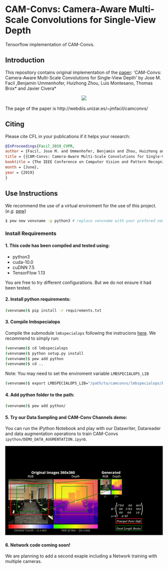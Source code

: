 # CAM-Convs: Camera-Aware Multi-Scale Convolutions for Single-View Depth

Tensorflow implementation of CAM-Convs.

## Introduction
This repository contains original implementation of the [paper](http://openaccess.thecvf.com/content_CVPR_2019/papers/Facil_CAM-Convs_Camera-Aware_Multi-Scale_Convolutions_for_Single-View_Depth_CVPR_2019_paper.pdf): 'CAM-Convs: Camera-Aware Multi-Scale Convolutions for Single-View Depth' by Jose M. Facil ,Benjamin Ummenhofer, Huizhong Zhou, Luis Montesano, Thomas Brox* and Javier Civera*

<p align="center">
<img src='https://webdiis.unizar.es/~jmfacil/imgs/camconvs_teaser.png' width=600>
  
  </p>
The page of the paper is http://webdiis.unizar.es/~jmfacil/camconvs/

## Citing
Please cite CFL in your publications if it helps your research:
```bibtex
@InProceedings{Facil_2019_CVPR,
author = {Facil, Jose M. and Ummenhofer, Benjamin and Zhou, Huizhong and Montesano, Luis and Brox, Thomas and Civera, Javier},
title = {{CAM-Convs: Camera-Aware Multi-Scale Convolutions for Single-View Depth}},
booktitle = {The IEEE Conference on Computer Vision and Pattern Recognition (CVPR)},
month = {June},
year = {2019}
}
```

## Use Instructions
We recommend the use of a virtual enviroment for the use of this project. (*e.g.* [pew](https://github.com/berdario/pew))
```bash
$ pew new venvname -p python3 # replace venvname with your prefered name (it also works with python 2.7)
```
### Install Requirements
#### 1. This code has been compiled and tested using:
  - python3
  - cuda-10.0
  - cuDNN 7.5
  - TensorFlow 1.13
 
 You are free to try different configurations. But we do not ensure it had been tested.
#### 2. Install  python requirements:
  ```bash
  (venvname)$ pip install -r requirements.txt
  
  ```
#### 3. Compile lmbspecialops
Compile the submodule `lmbspecialops` following the instrucions [here](https://github.com/lmb-freiburg/lmbspecialops).
We recommend to simply run:
  ```bash
  (venvname)$ cd lmbspecialops
  (venvname)$ python setup.py install
  (venvname)$ pew add python
  (venvname)$ cd ..
  ```
Note: You may need to set the enviroment variable `LMBSPECIALOPS_LIB`
  ```bash
  (venvname)$ export LMBSPECIALOPS_LIB="/path/to/camconvs/lmbspecialops/build/lib.linux-x86_64-3.5/lmbspecialops.so" 
  ```
#### 4. Add python folder to the path:
  ```bash
  (venvname)$ pew add python/
  ```
#### 5. Try our Data Sampling and CAM-Conv Channels demo:
You can run the iPython Notebook and play with our Datawriter, Datareader and data augmentation operations to train CAM-Convs `ipython/DEMO_DATA_AUGMENTATION.ipynb`.
<p align="center">
<img src='ipython/demo/images/demo2.gif' width=900>
  
  </p>
  
#### 6. Network code coming soon!
We are planning to add a second exaple including a Network training with multiple cameras. 
